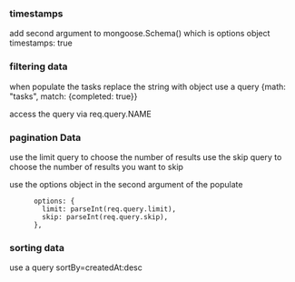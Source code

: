 ### timestamps

add second argument to mongoose.Schema() which is options object
timestamps: true

### filtering data

when populate the tasks replace the string with object
use a query
{math: "tasks", match: {completed: true}}

access the query via req.query.NAME

### pagination Data

use the limit query to choose the number of results
use the skip query to choose the number of results you want to skip

use the options object in the second argument of the populate

```
      options: {
        limit: parseInt(req.query.limit),
        skip: parseInt(req.query.skip),
      },
```

### sorting data

use a query sortBy=createdAt:desc
